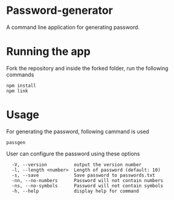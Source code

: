 # Password-generator
A command line application for generating password.

# Running the app
Fork the repository and inside the forked folder, run the following commands
```
npm install
npm link
```
# Usage
For generating the password, following cammand is used
```
passgen
```

User can configure the password using these options
```
  -V, --version          output the version number
  -l, --length <number>  Length of password (default: 10)
  -s, --save             Save password to passwords.txt
  -nn, --no-numbers      Password will not contain numbers
  -ns, --no-symbols      Password will not contain symbols
  -h, --help             display help for command
```
